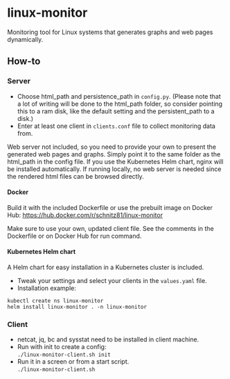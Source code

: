 # linux-monitor

Monitoring tool for Linux systems that generates graphs and web pages dynamically.

## How-to

### Server

- Choose html_path and persistence_path in `config.py`. (Please note that a lot of writing will be done to the html_path folder, so consider pointing this to a ram disk, like the default setting and the persistent_path to a disk.)
- Enter at least one client in `clients.conf` file to collect monitoring data from.

Web server not included, so you need to provide your own to present the generated web pages and graphs. Simply point it to the same folder as the html_path in the config file. If you use the Kubernetes Helm chart, nginx will be installed automatically.
If running locally, no web server is needed since the rendered html files can be browsed directly.

#### Docker

Build it with the included Dockerfile or use the prebuilt image on Docker Hub:
https://hub.docker.com/r/schnitz81/linux-monitor

Make sure to use your own, updated client file. See the comments in the Dockerfile or on Docker Hub for run command. 

#### Kubernetes Helm chart

A Helm chart for easy installation in a Kubernetes cluster is included.

- Tweak your settings and select your clients in the `values.yaml` file.
- Installation example:
``` 
kubectl create ns linux-monitor
helm install linux-monitor . -n linux-monitor
```

### Client
- netcat, jq, bc and sysstat need to be installed in client machine.
- Run with init to create a config:<br>
 `./linux-monitor-client.sh init`
- Run it in a screen or from a start script.<br>
`./linux-monitor-client.sh`



 